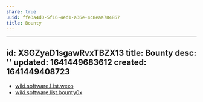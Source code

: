 ```yaml
---
share: true
uuid: ffe3a4d0-5f16-4ed1-a36e-4c8eaa784867
title: Bounty
---
```

---
id: XSGZyaD1sgawRvxTBZX13
title: Bounty
desc: ''
updated: 1641449683612
created: 1641449408723
---

* [wiki.software.List.wexo](/undefined)
* [wiki.software.list.bounty0x](/undefined)